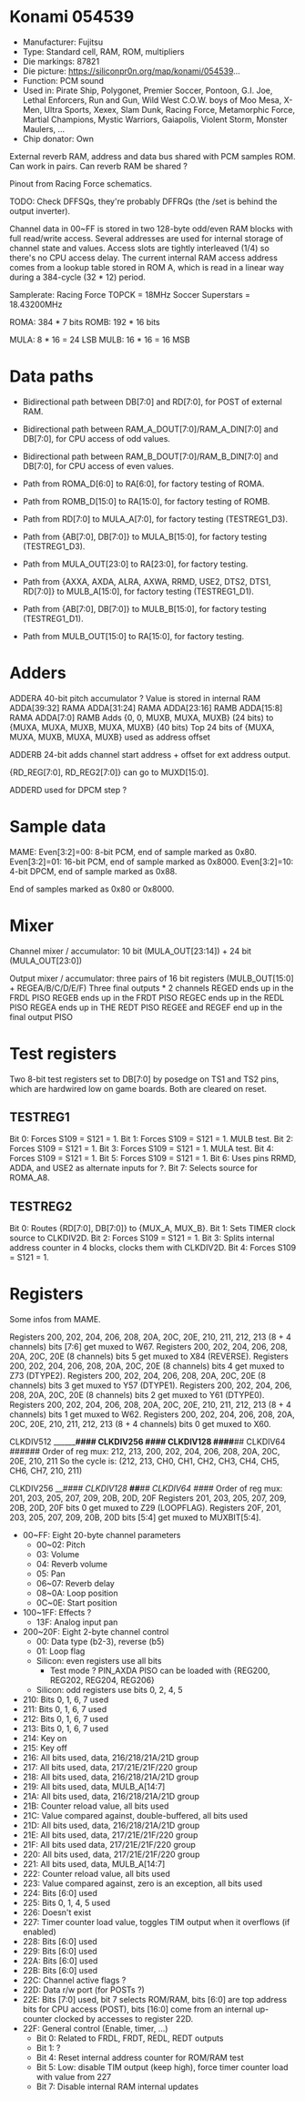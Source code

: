 # Konami 054539

 * Manufacturer: Fujitsu
 * Type: Standard cell, RAM, ROM, multipliers
 * Die markings: 87821
 * Die picture: https://siliconpr0n.org/map/konami/054539...
 * Function: PCM sound
 * Used in:
 Pirate Ship, Polygonet, Premier Soccer, Pontoon, G.I. Joe, Lethal Enforcers, Run and Gun,
 Wild West C.O.W. boys of Moo Mesa, X-Men, Ultra Sports, Xexex, Slam Dunk, Racing Force,
 Metamorphic Force, Martial Champions, Mystic Warriors, Gaiapolis, Violent Storm, Monster Maulers, ...
 * Chip donator: Own

External reverb RAM, address and data bus shared with PCM samples ROM. Can work in pairs.
Can reverb RAM be shared ?

Pinout from Racing Force schematics.

TODO: Check DFFSQs, they're probably DFFRQs (the /set is behind the output inverter).

Channel data in 00~FF is stored in two 128-byte odd/even RAM blocks with full read/write access. Several addresses are used for internal storage of channel state and values. Access slots are tightly interleaved (1/4) so there's no CPU access delay.
The current internal RAM access address comes from a lookup table stored in ROM A, which is read in a linear way during a 384-cycle (32 * 12) period.

Samplerate:
Racing Force TOPCK = 18MHz
Soccer Superstars = 18.43200MHz

ROMA: 384 * 7 bits
ROMB: 192 * 16 bits

MULA: 8 * 16 = 24 LSB
MULB: 16 * 16 = 16 MSB

# Data paths

 * Bidirectional path between DB[7:0] and RD[7:0], for POST of external RAM.
 * Bidirectional path between RAM_A_DOUT[7:0]/RAM_A_DIN[7:0] and DB[7:0], for CPU access of odd values.
 * Bidirectional path between RAM_B_DOUT[7:0]/RAM_B_DIN[7:0] and DB[7:0], for CPU access of even values.
 * Path from ROMA_D[6:0] to RA[6:0], for factory testing of ROMA.
 * Path from ROMB_D[15:0] to RA[15:0], for factory testing of ROMB.

 * Path from RD[7:0] to MULA_A[7:0], for factory testing (TESTREG1_D3).
 * Path from {AB[7:0], DB[7:0]} to MULA_B[15:0], for factory testing (TESTREG1_D3).
 * Path from MULA_OUT[23:0] to RA[23:0], for factory testing.

 * Path from {AXXA, AXDA, ALRA, AXWA, RRMD, USE2, DTS2, DTS1, RD[7:0]} to MULB_A[15:0], for factory testing (TESTREG1_D1).
 * Path from {AB[7:0], DB[7:0]} to MULB_B[15:0], for factory testing (TESTREG1_D1).
 * Path from MULB_OUT[15:0] to RA[15:0], for factory testing.

# Adders

ADDERA 40-bit pitch accumulator ? Value is stored in internal RAM
ADDA[39:32]	RAMA
ADDA[31:24]	RAMA
ADDA[23:16]	RAMB
ADDA[15:8]	RAMA
ADDA[7:0]	RAMB
Adds {0, 0, MUXB, MUXA, MUXB} (24 bits) to {MUXA, MUXA, MUXB, MUXA, MUXB} (40 bits)
Top 24 bits of {MUXA, MUXA, MUXB, MUXA, MUXB} used as address offset

ADDERB 24-bit adds channel start address + offset for ext address output.

{RD_REG[7:0], RD_REG2[7:0]} can go to MUXD[15:0].

ADDERD used for DPCM step ?

# Sample data

MAME:
Even[3:2]=00: 8-bit PCM, end of sample marked as 0x80.
Even[3:2]=01: 16-bit PCM, end of sample marked as 0x8000.
Even[3:2]=10: 4-bit DPCM, end of sample marked as 0x88.

End of samples marked as 0x80 or 0x8000.

# Mixer

Channel mixer / accumulator: 10 bit (MULA_OUT[23:14]) + 24 bit (MULA_OUT[23:0])

Output mixer / accumulator: three pairs of 16 bit registers (MULB_OUT[15:0] + REGEA/B/C/D/E/F)
Three final outputs * 2 channels
REGED ends up in the FRDL PISO
REGEB ends up in the FRDT PISO
REGEC ends up in the REDL PISO
REGEA ends up in THE REDT PISO
REGEE and REGEF end up in the final output PISO

# Test registers

Two 8-bit test registers set to DB[7:0] by posedge on TS1 and TS2 pins, which are hardwired low on game boards. Both are cleared on reset.

## TESTREG1

Bit 0: Forces S109 = S121 = 1.
Bit 1: Forces S109 = S121 = 1. MULB test.
Bit 2: Forces S109 = S121 = 1.
Bit 3: Forces S109 = S121 = 1. MULA test.
Bit 4: Forces S109 = S121 = 1.
Bit 5: Forces S109 = S121 = 1.
Bit 6: Uses pins RRMD, ADDA, and USE2 as alternate inputs for ?.
Bit 7: Selects source for ROMA_A8.

## TESTREG2

Bit 0: Routes {RD[7:0], DB[7:0]} to {MUX_A, MUX_B}.
Bit 1: Sets TIMER clock source to CLKDIV2D.
Bit 2: Forces S109 = S121 = 1.
Bit 3: Splits internal address counter in 4 blocks, clocks them with CLKDIV2D.
Bit 4: Forces S109 = S121 = 1.

# Registers

Some infos from MAME.

Registers 200, 202, 204, 206, 208, 20A, 20C, 20E, 210, 211, 212, 213 (8 + 4 channels) bits [7:6] get muxed to W67.
Registers 200, 202, 204, 206, 208, 20A, 20C, 20E (8 channels) bits 5 get muxed to X84 (REVERSE).
Registers 200, 202, 204, 206, 208, 20A, 20C, 20E (8 channels) bits 4 get muxed to Z73 (DTYPE2).
Registers 200, 202, 204, 206, 208, 20A, 20C, 20E (8 channels) bits 3 get muxed to Y57 (DTYPE1).
Registers 200, 202, 204, 206, 208, 20A, 20C, 20E (8 channels) bits 2 get muxed to Y61 (DTYPE0).
Registers 200, 202, 204, 206, 208, 20A, 20C, 20E, 210, 211, 212, 213 (8 + 4 channels) bits 1 get muxed to W62.
Registers 200, 202, 204, 206, 208, 20A, 20C, 20E, 210, 211, 212, 213 (8 + 4 channels) bits 0 get muxed to X60.

CLKDIV512 ________####
CLKDIV256 ____####____
CLKDIV128 __##__##__##
CLKDIV64  _#_#_#_#_#_#
Order of reg mux: 212, 213, 200, 202, 204, 206, 208, 20A, 20C, 20E, 210, 211
So the cycle is: (212, 213, CH0, CH1, CH2, CH3, CH4, CH5, CH6, CH7, 210, 211)

CLKDIV256 ____####
CLKDIV128 __##__##
CLKDIV64  _#_#_#_#
Order of reg mux: 201, 203, 205, 207, 209, 20B, 20D, 20F
Registers 201, 203, 205, 207, 209, 20B, 20D, 20F bits 0 get muxed to Z29 (LOOPFLAG).
Registers 20F, 201, 203, 205, 207, 209, 20B, 20D bits [5:4] get muxed to MUXBIT[5:4].


* 00~FF: Eight 20-byte channel parameters
  * 00~02: Pitch
  * 03: Volume
  * 04: Reverb volume
  * 05: Pan
  * 06~07: Reverb delay
  * 08~0A: Loop position
  * 0C~0E: Start position
* 100~1FF: Effects ?
  * 13F: Analog input pan
* 200~20F: Eight 2-byte channel control
  * 00: Data type (b2-3), reverse (b5)
  * 01: Loop flag
  * Silicon: even registers use all bits
    * Test mode ? PIN_AXDA PISO can be loaded with {REG200, REG202, REG204, REG206}
  * Silicon: odd registers use bits 0, 2, 4, 5
* 210: Bits 0, 1, 6, 7 used
* 211: Bits 0, 1, 6, 7 used
* 212: Bits 0, 1, 6, 7 used
* 213: Bits 0, 1, 6, 7 used
* 214: Key on
* 215: Key off
* 216: All bits used, data, 216/218/21A/21D group
* 217: All bits used, data, 217/21E/21F/220 group
* 218: All bits used, data, 216/218/21A/21D group
* 219: All bits used, data, MULB_A[14:7]
* 21A: All bits used, data, 216/218/21A/21D group
* 21B: Counter reload value, all bits used
* 21C: Value compared against, double-buffered, all bits used
* 21D: All bits used, data, 216/218/21A/21D group
* 21E: All bits used, data, 217/21E/21F/220 group
* 21F: All bits used  data, 217/21E/21F/220 group
* 220: All bits used, data, 217/21E/21F/220 group
* 221: All bits used, data, MULB_A[14:7]
* 222: Counter reload value, all bits used
* 223: Value compared against, zero is an exception, all bits used
* 224: Bits [6:0] used
* 225: Bits 0, 1, 4, 5 used
* 226: Doesn't exist
* 227: Timer counter load value, toggles TIM output when it overflows (if enabled)
* 228: Bits [6:0] used
* 229: Bits [6:0] used
* 22A: Bits [6:0] used
* 22B: Bits [6:0] used
* 22C: Channel active flags ?
* 22D: Data r/w port (for POSTs ?)
* 22E: Bits [7:0] used, bit 7 selects ROM/RAM, bits [6:0] are top address bits for CPU access (POST), bits [16:0] come from an internal up-counter clocked by accesses to register 22D.
* 22F: General control (Enable, timer, ...)
  * Bit 0: Related to FRDL, FRDT, REDL, REDT outputs
  * Bit 1: ?
  * Bit 4: Reset internal address counter for ROM/RAM test
  * Bit 5: Low: disable TIM output (keep high), force timer counter load with value from 227
  * Bit 7: Disable internal RAM internal updates
